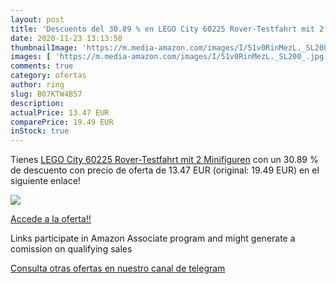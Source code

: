 ```yaml
---
layout: post
title: 'Descuento del 30.89 % en LEGO City 60225 Rover-Testfahrt mit 2 Mi'
date: 2020-11-23 13:13:58
thumbnailImage: 'https://m.media-amazon.com/images/I/51v0RinMezL._SL200_.jpg'
images: [ 'https://m.media-amazon.com/images/I/51v0RinMezL._SL200_.jpg' ]
comments: true
category: ofertas
author: ring
slug: B07KTW4B57
description:
actualPrice: 13.47 EUR
comparePrice: 19.49 EUR
inStock: true
---
```


Tienes [LEGO City 60225 Rover-Testfahrt mit 2 Minifiguren](https://www.amazon.de/dp/B07KTW4B57/?tag=tolees0ca-21) con un 30.89 % de descuento con precio de oferta de 13.47 EUR (original: 19.49 EUR) en el siguiente enlace!

[![](https://m.media-amazon.com/images/I/51v0RinMezL._SL200_.jpg)](https://www.amazon.de/dp/B07KTW4B57/?tag=tolees0ca-21)

[Accede a la oferta!!](https://www.amazon.de/dp/B07KTW4B57/?tag=tolees0ca-21)

Links participate in Amazon Associate program and might generate a comission on qualifying sales

[Consulta otras ofertas en nuestro canal de telegram](https://t.me/s/ofertas25)
